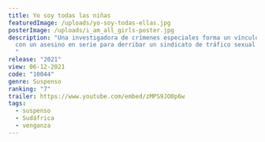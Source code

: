 ```yaml
---
title: Yo soy todas las niñas
featuredImage: /uploads/yo-soy-todas-ellas.jpg
posterImage: /uploads/i_am_all_girls-poster.jpg
description: "Una investigadora de crímenes especiales forma un vínculo inusual
  con un asesino en serie para derribar un sindicato de tráfico sexual de niñas.
  "
release: "2021"
view: 06-12-2021
code: "10044"
genre: Suspenso
ranking: "7"
trailer: https://www.youtube.com/embed/zMPS9JO0p6w
tags:
  - suspenso
  - Sudáfrica
  - venganza
---
```

